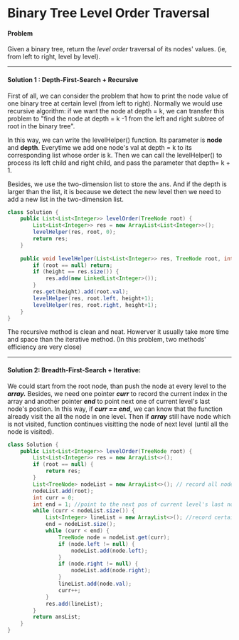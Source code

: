 # Binary Tree Level Order Traversal

#### Problem

Given a binary tree, return the *level order* traversal of its nodes' values. (ie, from left to right, level by level).

------

#### Solution 1 : Depth-First-Search + Recursive

First of all, we can consider the problem that how to print the node value of one binary tree at certain level (from left to right). Normally we would use recursive algorithm: if we want the node at depth = k, we can transfer this problem to "find the node at depth = k -1 from the left and right subtree of root in the binary tree".

In this way, we can write the levelHelper() function. Its parameter is **node** and **depth**. Everytime we add one node's val at depth = k to its corresponding list whose order is k. Then we can call the levelHelper() to process its left child and right child, and pass the parameter that depth= k + 1.  

Besides, we use the two-dimension list to store the ans. And if the depth is larger than the list, it is because we detect the new level then we need to add a new list in the two-dimension list.

```java
class Solution {
    public List<List<Integer>> levelOrder(TreeNode root) {
        List<List<Integer>> res = new ArrayList<List<Integer>>();
        levelHelper(res, root, 0);
        return res;
    }
    
    public void levelHelper(List<List<Integer>> res, TreeNode root, int height) {
        if (root == null) return;
        if (height == res.size()) {
            res.add(new LinkedList<Integer>());
        }
        res.get(height).add(root.val);
        levelHelper(res, root.left, height+1);
        levelHelper(res, root.right, height+1);
    }
}
```

The recursive method is clean and neat. Howerver it usually take more time and space than the iterative method. (In this problem, two methods' efficiency are very close)

------

#### Solution 2: Breadth-First-Search + Iterative:

We could start from the root node, than push the node at every level to the ***array.*** Besides, we need one pointer ***curr*** to record the current index in the array and another pointer ***end*** to point next one of current level's last node's postion. In this way, if ***curr == end***, we can know that the function already visit the all the node in one level. Then if ***array*** still have node which is not visited, function continues visitting the node of  next level (until all the node is visited).

```java
class Solution {
    public List<List<Integer>> levelOrder(TreeNode root) {
        List<List<Integer>> res = new ArrayList<>();
        if (root == null) {
            return res;
        }
        List<TreeNode> nodeList = new ArrayList<>(); // record all node in tree
        nodeList.add(root);
        int curr = 0;
        int end = 1; //point to the next pos of current level's last node
        while (curr < nodeList.size()) {
            List<Integer> lineList = new ArrayList<>(); //record certain level nodes' value
            end = nodeList.size();
            while (curr < end) {
                TreeNode node = nodeList.get(curr);
                if (node.left != null) {
                    nodeList.add(node.left);
                }
                if (node.right != null) {
                    nodeList.add(node.right);
                }
                lineList.add(node.val);
                curr++;
            }
            res.add(lineList);
        }
        return ansList;
    }
}
```

